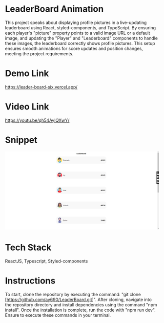 # LeaderBoard Animation

This project speaks about displaying profile pictures in a live-updating leaderboard using React, styled-components, and TypeScript. By ensuring each player's "picture" property points to a valid image URL or a default image, and updating the "Player" and "Leaderboard" components to handle these images, the leaderboard correctly shows profile pictures. This setup ensures smooth animations for score updates and position changes, meeting the project requirements.

# Demo Link

https://leader-board-six.vercel.app/

# Video Link

https://youtu.be/qh54AyIQXwY/

# Snippet

<img src="./src/snippets/leaderboard1.png" alt="Leaderboard Image" />

# Tech Stack

ReactJS, Typescript, Styled-components

# Instructions

To start, clone the repository by executing the command: "git clone [https://github.com/ay690/LeaderBoard.git]". After cloning, navigate into the repository directory and install dependencies using the command "npm install". Once the installation is complete, run the code with "npm run dev". Ensure to execute these commands in your terminal.
